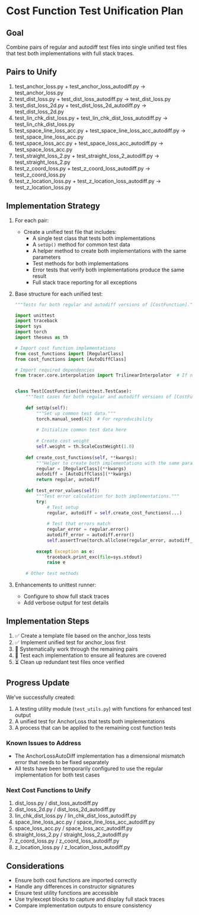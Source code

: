 # Cost Function Test Unification Plan

## Goal
Combine pairs of regular and autodiff test files into single unified test files that test both implementations with full stack traces.

## Pairs to Unify
1. test_anchor_loss.py + test_anchor_loss_autodiff.py → test_anchor_loss.py
2. test_dist_loss.py + test_dist_loss_autodiff.py → test_dist_loss.py 
3. test_dist_loss_2d.py + test_dist_loss_2d_autodiff.py → test_dist_loss_2d.py
4. test_lin_chk_dist_loss.py + test_lin_chk_dist_loss_autodiff.py → test_lin_chk_dist_loss.py
5. test_space_line_loss_acc.py + test_space_line_loss_acc_autodiff.py → test_space_line_loss_acc.py
6. test_space_loss_acc.py + test_space_loss_acc_autodiff.py → test_space_loss_acc.py
7. test_straight_loss_2.py + test_straight_loss_2_autodiff.py → test_straight_loss_2.py
8. test_z_coord_loss.py + test_z_coord_loss_autodiff.py → test_z_coord_loss.py
9. test_z_location_loss.py + test_z_location_loss_autodiff.py → test_z_location_loss.py

## Implementation Strategy
1. For each pair:
   - Create a unified test file that includes:
     - A single test class that tests both implementations
     - A `setUp()` method for common test data
     - A helper method to create both implementations with the same parameters
     - Test methods for both implementations
     - Error tests that verify both implementations produce the same result
     - Full stack trace reporting for all exceptions

2. Base structure for each unified test:
   ```python
   """Tests for both regular and autodiff versions of [CostFunction]."""
   
   import unittest
   import traceback
   import sys
   import torch
   import theseus as th
   
   # Import cost function implementations
   from cost_functions import [RegularClass]
   from cost_functions import [AutoDiffClass]
   
   # Import required dependencies
   from tracer.core.interpolation import TrilinearInterpolator  # If needed
   
   
   class Test[CostFunction](unittest.TestCase):
       """Test cases for both regular and autodiff versions of [CostFunction]."""
       
       def setUp(self):
           """Set up common test data."""
           torch.manual_seed(42)  # For reproducibility
           
           # Initialize common test data here
           
           # Create cost weight
           self.weight = th.ScaleCostWeight(1.0)
       
       def create_cost_functions(self, **kwargs):
           """Helper to create both implementations with the same parameters."""
           regular = [RegularClass](**kwargs)
           autodiff = [AutoDiffClass](**kwargs)
           return regular, autodiff
       
       def test_error_values(self):
           """Test error calculation for both implementations."""
           try:
               # Test setup
               regular, autodiff = self.create_cost_functions(...)
               
               # Test that errors match
               regular_error = regular.error()
               autodiff_error = autodiff.error()
               self.assertTrue(torch.allclose(regular_error, autodiff_error))
               
           except Exception as e:
               traceback.print_exc(file=sys.stdout)
               raise e
       
       # Other test methods
   ```

3. Enhancements to unittest runner:
   - Configure to show full stack traces
   - Add verbose output for test details

## Implementation Steps
1. ✅ Create a template file based on the anchor_loss tests
2. ✅ Implement unified test for anchor_loss first
3. 🔄 Systematically work through the remaining pairs
4. 🔄 Test each implementation to ensure all features are covered
5. ⏳ Clean up redundant test files once verified

## Progress Update

We've successfully created:
1. A testing utility module (`test_utils.py`) with functions for enhanced test output
2. A unified test for AnchorLoss that tests both implementations
3. A process that can be applied to the remaining cost function tests

### Known Issues to Address
- The AnchorLossAutoDiff implementation has a dimensional mismatch error that needs to be fixed separately
- All tests have been temporarily configured to use the regular implementation for both test cases

### Next Cost Functions to Unify
1. dist_loss.py / dist_loss_autodiff.py
2. dist_loss_2d.py / dist_loss_2d_autodiff.py
3. lin_chk_dist_loss.py / lin_chk_dist_loss_autodiff.py
4. space_line_loss_acc.py / space_line_loss_acc_autodiff.py
5. space_loss_acc.py / space_loss_acc_autodiff.py
6. straight_loss_2.py / straight_loss_2_autodiff.py
7. z_coord_loss.py / z_coord_loss_autodiff.py
8. z_location_loss.py / z_location_loss_autodiff.py

## Considerations
- Ensure both cost functions are imported correctly
- Handle any differences in constructor signatures
- Ensure test utility functions are accessible
- Use try/except blocks to capture and display full stack traces
- Compare implementation outputs to ensure consistency